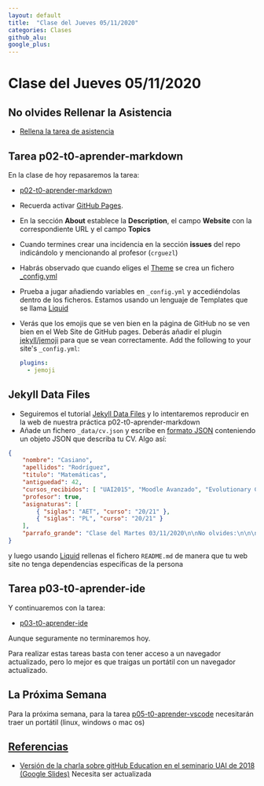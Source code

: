 ```yaml
---
layout: default
title:  "Clase del Jueves 05/11/2020"
categories: Clases
github_alu: 
google_plus: 
---
```


# Clase del Jueves 05/11/2020

## No olvides Rellenar la Asistencia

* [Rellena la tarea de asistencia](https://campusdoctoradoyposgrado.ull.es/mod/attendance/view.php?id=283483)
  


## Tarea p02-t0-aprender-markdown

En la clase de hoy repasaremos la tarea:

* [p02-t0-aprender-markdown]({{site.baseurl}}/tema0-introduccion/practicas/p02-t0-aprender-markdown/)
  
- Recuerda activar [GitHub Pages](https://guides.github.com/features/pages/). 
- En la sección **About** establece la **Description**, el campo **Website** con la correspondiente URL y el campo **Topics**
- Cuando termines crear una incidencia en la sección **issues** del repo indicándolo y mencionando al profesor (`crguezl`)
- Habrás observado que cuando eliges el [Theme](https://pages.github.com/themes/) se crea un fichero [_config.yml](https://jekyllrb.com/docs/configuration/)
- Prueba a jugar añadiendo variables en `_config.yml` y accediéndolas dentro de los ficheros. Estamos usando un lenguaje de Templates que se llama [Liquid](https://shopify.github.io/liquid/)
- Verás que los emojis que se ven bien en la página de GitHub no se ven bien en el Web Site de GitHub pages. Deberás añadir el plugin [jekyll/jemoji](https://github.com/jekyll/jemoji) para que se vean correctamente. Add the following to your site's `_config.yml`:
  
  ```yml
  plugins:
    - jemoji
  ```

## Jekyll Data Files

- Seguiremos el tutorial [Jekyll Data Files](https://jekyllrb.com/docs/datafiles/) y lo intentaremos reproducir en la web de nuestra práctica p02-t0-aprender-markdown
- Añade un fichero `_data/cv.json`   y escribe en [formato JSON](https://en.wikipedia.org/wiki/JSON) conteniendo un objeto JSON que describa tu CV. Algo así:

```json
{
    "nombre": "Casiano",
    "apellidos": "Rodríguez",
    "titulo": "Matemáticas",
    "antiguedad": 42,
    "cursos_recibidos": [ "UAI2015", "Moodle Avanzado", "Evolutionary Computing"],
    "profesor": true,
    "asignaturas": [ 
        { "siglas": "AET", "curso": "20/21" },
        { "siglas": "PL", "curso": "20/21" }
    ],
    "parrafo_grande": "Clase del Martes 03/11/2020\n\nNo olvides:\n\n\n  Rellena la tarea de asistencia\n\n\nComenzaremos repasando la introducción a la asignatura que hizo el profesor ..."
}
```

y luego usando [Liquid](https://shopify.github.io/liquid/) rellenas el fichero `README.md` de manera que tu web site no tenga dependencias específicas de la persona 


## Tarea p03-t0-aprender-ide

Y continuaremos con la tarea:

* [p03-t0-aprender-ide]({{site.baseurl}}/tema0-introduccion/practicas/p03-t0-aprender-ide/)

Aunque seguramente no terminaremos hoy.

Para realizar estas tareas basta con tener acceso a un navegador actualizado, pero 
lo mejor es que traigas un portátil con un navegador actualizado.

## La Próxima Semana

Para la próxima semana, para la tarea [p05-t0-aprender-vscode]({{site.baseurl}}/tema0-introduccion/practicas/p05-t0-aprender-vscode) necesitarán traer un portátil (linux, windows o mac os)


## [Referencias](references)

* [Versión de la charla sobre gitHub Education en el seminario UAI de 2018 (Google Slides)](https://docs.google.com/presentation/d/1LAZUS4SX7axmzEUElh2Oz2DqC1cJA6PUvb1KixJ1KWw/edit?usp=sharing) Necesita ser actualizada